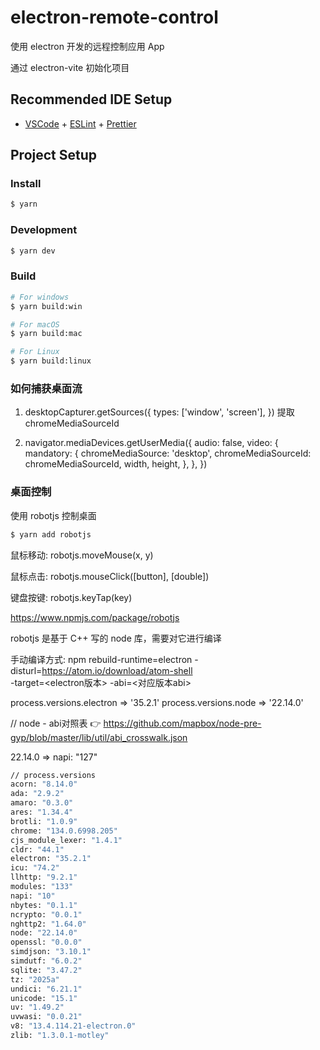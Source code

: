 # electron-remote-control

使用 electron 开发的远程控制应用 App

通过 electron-vite 初始化项目

## Recommended IDE Setup

- [VSCode](https://code.visualstudio.com/) + [ESLint](https://marketplace.visualstudio.com/items?itemName=dbaeumer.vscode-eslint) + [Prettier](https://marketplace.visualstudio.com/items?itemName=esbenp.prettier-vscode)

## Project Setup

### Install

```bash
$ yarn
```

### Development

```bash
$ yarn dev
```

### Build

```bash
# For windows
$ yarn build:win

# For macOS
$ yarn build:mac

# For Linux
$ yarn build:linux
```


### 如何捕获桌面流

1. desktopCapturer.getSources({
  types: ['window', 'screen'],
}) 提取chromeMediaSourceId

2. navigator.mediaDevices.getUserMedia({
  audio: false,
  video: {
    mandatory: {
      chromeMediaSource: 'desktop',
      chromeMediaSourceId: chromeMediaSourceId,
      width,
      height,
    },
  },
})

### 桌面控制

使用 robotjs 控制桌面

```bash
$ yarn add robotjs
```

鼠标移动: robotjs.moveMouse(x, y)

鼠标点击: robotjs.mouseClick([button], [double])

键盘按键: robotjs.keyTap(key)

https://www.npmjs.com/package/robotjs

robotjs 是基于 C++ 写的 node 库，需要对它进行编译

手动编译方式:
npm rebuild-runtime=electron -disturl=https://atom.io/download/atom-shell \
-target=<electron版本> -abi=<对应版本abi>


process.versions.electron => '35.2.1'
process.versions.node => '22.14.0'

// node - abi对照表 👉 https://github.com/mapbox/node-pre-gyp/blob/master/lib/util/abi_crosswalk.json

22.14.0 => napi: "127"

```bash
// process.versions
acorn: "8.14.0"
ada: "2.9.2"
amaro: "0.3.0"
ares: "1.34.4"
brotli: "1.0.9"
chrome: "134.0.6998.205"
cjs_module_lexer: "1.4.1"
cldr: "44.1"
electron: "35.2.1"
icu: "74.2"
llhttp: "9.2.1"
modules: "133"
napi: "10"
nbytes: "0.1.1"
ncrypto: "0.0.1"
nghttp2: "1.64.0"
node: "22.14.0"
openssl: "0.0.0"
simdjson: "3.10.1"
simdutf: "6.0.2"
sqlite: "3.47.2"
tz: "2025a"
undici: "6.21.1"
unicode: "15.1"
uv: "1.49.2"
uvwasi: "0.0.21"
v8: "13.4.114.21-electron.0"
zlib: "1.3.0.1-motley"
```




